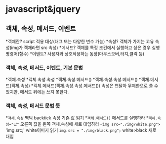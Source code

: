 # javascript&jquery
## 객체, 속성, 메서드, 이벤트
*객체란? script 적용 대상(태그 또는 다양한 변수 가능)
*속성? 객체가 가지는 고유 속성(img가 객체라면 src 속성)
*메서드? 객체를 특정 조건에서 실행하고 싶은 경우 실행명령어(함수)
*이벤트? 사용자와 상호작용하는 동장(마우스오버,터지,클릭 등)
### 객체, 속성, 메서드, 이벤트, 기본 문법
*객체.속성
*객체.속성.속성
*객체.속성.메서드()
*객체.속성.속성.메서드()
*객체.메서드(객체.속성)
*객체.메서드(객체.속성.속성.메서드())
속성은 연달아 무제한으로 쓸 수 있지만, 메서드 뒤에는 쓰지 못한다.
### 객체, 속성, 메서드 문법 뜻
*`객체.속성` 백틱 backtick 속성 기존 값 읽기
*`객체.메서드()` 메서드를 실행하라
*`객체.속성="값"` 오른쪽 값을 왼쪽 객체.속성에 새로 대입하라
`<img src="./img/white.png">`
'img.src;' white이미지 읽기
`img.src = "./img/black.png";` white>black 새로 대입
